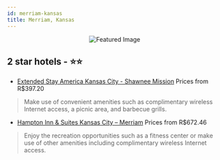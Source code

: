 ```yaml
---
id: merriam-kansas
title: Merriam, Kansas
---
```


<center><img src="https://i.travelapi.com/hotels/1000000/90000/81500/81487/720b74b1_z.jpg" alt="Featured Image" /></center>


##  2 star hotels - ⭐️⭐️

-    [Extended Stay America Kansas City - Shawnee Mission](https://us.hurb.com/hotels/merriam/extended-stay-america-kansas-city-shawnee-mission-JNP-JP184078?cmp=18055) Prices from R$397.20
   > Make use of convenient amenities such as complimentary wireless Internet access, a picnic area, and barbecue grills.
-    [Hampton Inn & Suites Kansas City – Merriam](https://us.hurb.com/hotels/merriam/hampton-inn-suites-kansas-city-merriam-JNP-JP186167?cmp=18055) Prices from R$672.46
   > Enjoy the recreation opportunities such as a fitness center or make use of other amenities including complimentary wireless Internet access.
